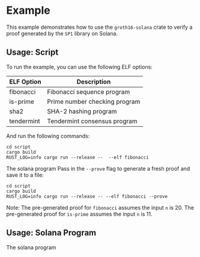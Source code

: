 # Example

This example demonstrates how to use the `groth16-solana` crate to verify a proof generated by the `SP1` library on Solana.

## Usage: Script

To run the example, you can use the following ELF options:

| ELF Option | Description                   |
| ---------- | ----------------------------- |
| fibonacci  | Fibonacci sequence program    |
| is-prime   | Prime number checking program |
| sha2       | SHA-2 hashing program         |
| tendermint | Tendermint consensus program  |

And run the following commands:

```shell
cd script
cargo build
RUST_LOG=info cargo run --release --  --elf fibonacci 
```

The solana program 
Pass in the `--prove` flag to generate a fresh proof and save it to a file:

```shell
cd script
cargo build
RUST_LOG=info cargo run --release -- --elf fibonacci --prove
```

Note: The pre-generated proof for `fibonacci` assumes the input `n` is 20. The pre-generated proof 
for `is-prime` assumes the input `n` is 11.

## Usage: Solana Program

The solana program 